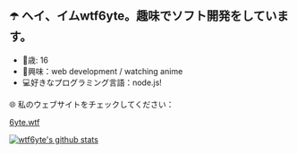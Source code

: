 ## ☂️ ヘイ、イムwtf6yte。趣味でソフト開発をしています。



* 🔞歳: 16
* 💫興味：web development / watching anime
* 💻好きなプログラミング言語：node.js!


🌐 私のウェブサイトをチェックしてください：

[6yte.wtf](https://6yte.wtf/)

[![wtf6yte's github stats](https://github-readme-stats.vercel.app/api?username=wtf6yte&show_icons=true&theme=dracula)](https://twitter.com/wtf6yte)
